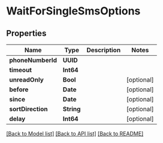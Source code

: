 # WaitForSingleSmsOptions

## Properties
Name | Type | Description | Notes
------------ | ------------- | ------------- | -------------
**phoneNumberId** | **UUID** |  | 
**timeout** | **Int64** |  | 
**unreadOnly** | **Bool** |  | [optional] 
**before** | **Date** |  | [optional] 
**since** | **Date** |  | [optional] 
**sortDirection** | **String** |  | [optional] 
**delay** | **Int64** |  | [optional] 

[[Back to Model list]](../README#documentation-for-models) [[Back to API list]](../README#documentation-for-api-endpoints) [[Back to README]](../README)


